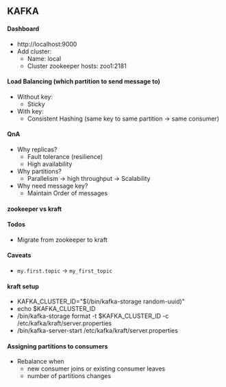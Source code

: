 ## KAFKA

#### Dashboard
- http://localhost:9000
- Add cluster:
  - Name: local
  - Cluster zookeeper hosts: zoo1:2181
  
#### Load Balancing (which partition to send message to)
- Without key: 
  - Sticky
- With key: 
  - Consistent Hashing (same key to same partition -> same consumer)

#### QnA
- Why replicas?
  - Fault tolerance (resilience)
  - High availability
- Why partitions?
  - Parallelism -> high throughput -> Scalability
- Why need message key?
  - Maintain Order of messages

#### zookeeper vs kraft

#### Todos
- Migrate from zookeeper to kraft

#### Caveats
- `my.first.topic` -> `my_first_topic`

#### kraft setup
- KAFKA_CLUSTER_ID="$(/bin/kafka-storage random-uuid)"
- echo $KAFKA_CLUSTER_ID
- /bin/kafka-storage format -t $KAFKA_CLUSTER_ID -c /etc/kafka/kraft/server.properties
- /bin/kafka-server-start /etc/kafka/kraft/server.properties

#### Assigning partitions to consumers
- Rebalance when 
  - new consumer joins or existing consumer leaves
  - number of partitions changes